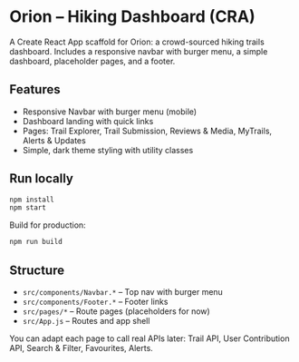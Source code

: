 # Orion – Hiking Dashboard (CRA)

A Create React App scaffold for Orion: a crowd-sourced hiking trails dashboard. Includes a responsive navbar with burger menu, a simple dashboard, placeholder pages, and a footer.

## Features
- Responsive Navbar with burger menu (mobile)
- Dashboard landing with quick links
- Pages: Trail Explorer, Trail Submission, Reviews & Media, MyTrails, Alerts & Updates
- Simple, dark theme styling with utility classes

## Run locally

```cmd
npm install
npm start
```

Build for production:

```cmd
npm run build
```

## Structure
- `src/components/Navbar.*` – Top nav with burger menu
- `src/components/Footer.*` – Footer links
- `src/pages/*` – Route pages (placeholders for now)
- `src/App.js` – Routes and app shell

You can adapt each page to call real APIs later: Trail API, User Contribution API, Search & Filter, Favourites, Alerts.
